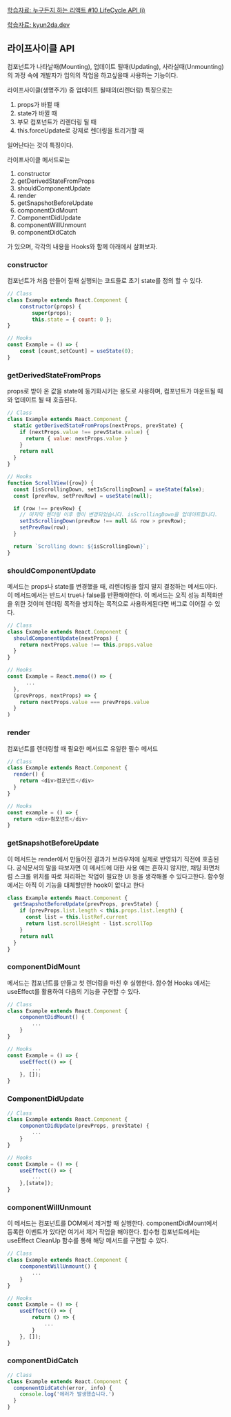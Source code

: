 [학습자료: 누구든지 하는 리액트 #10 LifeCycle API (i)](https://www.youtube.com/watch?v=Na_kP7X6KGs)

[학습자료: kyun2da.dev](https://kyun2da.dev/react/%EB%A6%AC%EC%95%A1%ED%8A%B8-%EB%9D%BC%EC%9D%B4%ED%94%84%EC%82%AC%EC%9D%B4%ED%81%B4%EC%9D%98-%EC%9D%B4%ED%95%B4/)
## 라이프사이클 API
컴포넌트가 나타날때(Mounting), 업데이트 될때(Updating), 사라실때(Unmounting) 의 과정 속에
개발자가 임의의 작업을 하고싶을때 사용하는 기능이다.

라이프사이클(생명주기) 중 업데이트 될때의(리렌더링) 특징으로는

1. props가 바뀔 때
2. state가 바뀔 때
3. 부모 컴포넌트가 리렌더링 될 때
4. this.forceUpdate로 강제로 렌더링을 트리거할 때

일어난다는 것이 특징이다.

라이프사이클 메서드로는

1. constructor
2. getDerivedStateFromProps
3. shouldComponentUpdate
4. render
5. getSnapshotBeforeUpdate
6. componentDidMount
7. ComponentDidUpdate
8. componentWillUnmount
9. componentDidCatch

가 있으며, 각각의 내용을 Hooks와 함께 아래에서 살펴보자.

### constructor
컴포넌트가 처음 만들어 질때 실행되는 코드들로 초기 state를 정의 할 수 있다.

```javascript
// Class
class Example extends React.Component {
    constructor(props) {
        super(props);
        this.state = { count: 0 };
}

// Hooks
const Example = () => {
    const [count,setCount] = useState(0);
}
```

### getDerivedStateFromProps
props로 받아 온 값을 state에 동기화시키는 용도로 사용하며, 
컴포넌트가 마운트될 때와 업데이트 될 때 호출된다.

```javascript
// Class
class Example extends React.Component {
  static getDerivedStateFromProps(nextProps, prevState) {
    if (nextProps.value !== prevState.value) {
      return { value: nextProps.value }
    }
    return null
  }
}

// Hooks
function ScrollView({row}) {
  const [isScrollingDown, setIsScrollingDown] = useState(false);
  const [prevRow, setPrevRow] = useState(null);

  if (row !== prevRow) {
    // 마지막 렌더링 이후 행이 변경되었습니다. isScrollingDown을 업데이트합니다.
    setIsScrollingDown(prevRow !== null && row > prevRow);
    setPrevRow(row);
  }

  return `Scrolling down: ${isScrollingDown}`;
}
```

### shouldComponentUpdate
메서드는 props나 state를 변경했을 때, 리렌더링을 할지 말지 결정하는 메서드이다. 
이 메서드에서는 반드시 true나 false를 반환해야한다.
이 메서드는 오직 성능 최적화만을 위한 것이며 렌더링 목적을 방지하는 목적으로 
사용하게된다면 버그로 이어질 수 있다.

```javascript
// Class
class Example extends React.Component {
  shouldComponentUpdate(nextProps) {
    return nextProps.value !== this.props.value
  }
}

// Hooks
const Example = React.memo(() => {
      ...
  },
  (prevProps, nextProps) => {
    return nextProps.value === prevProps.value
  }
)
```

### render
컴포넌트를 렌더링할 때 필요한 메서드로 유일한 필수 메서드
```javascript
// Class
class Example extends React.Component {
  render() {
    return <div>컴포넌트</div>
  }
}

// Hooks
const example = () => {
  return <div>컴포넌트</div>
}
```

### getSnapshotBeforeUpdate
이 메서드는 render에서 만들어진 결과가 브라우저에 실제로 반영되기 직전에 호출된다. 공식문서의 말을 따보자면 이 메서드에 대한 사용 예는 흔하지 않지만, 채팅 화면처럼 스크롤 위치를 따로 처리하는 작업이 필요한 UI 등을 생각해볼 수 있다고한다.
함수형에서는 아직 이 기능을 대체할만한 hook이 없다고 한다

```javascript
class Example extends React.Component {
  getSnapshotBeforeUpdate(prevProps, prevState) {
    if (prevProps.list.length < this.props.list.length) {
      const list = this.listRef.current
      return list.scrollHeight - list.scrollTop
    }
    return null
  }
}
```

### componentDidMount
메서드는 컴포넌트를 만들고 첫 렌더링을 마친 후 실행한다. 함수형 Hooks 에서는 useEffect를 활용하여 다음의 기능을 구현할 수 있다.
```javascript
// Class
class Example extends React.Component {
    componentDidMount() {
        ...
    }
}

// Hooks
const Example = () => {
    useEffect(() => {
        ...
    }, []);
}
```

### ComponentDidUpdate
```javascript
// Class
class Example extends React.Component {
    componentDidUpdate(prevProps, prevState) {
        ...
    }
}

// Hooks
const Example = () => {
    useEffect(() => {
        ...
    },[state]);
}
```

### componentWillUnmount
이 메서드는 컴포넌트를 DOM에서 제거할 때 실행한다. componentDidMount에서 등록한 이벤트가 있다면 여기서 제거 작업을 해야한다. 함수형 컴포넌트에서는 useEffect CleanUp 함수를 통해 해당 메서드를 구현할 수 있다.
```javascript
// Class
class Example extends React.Component {
    coomponentWillUnmount() {
        ...
    }
}

// Hooks
const Example = () => {
    useEffect(() => {
        return () => {
            ...
        }
    }, []);
}
```

### componentDidCatch
```javascript
// Class
class Example extends React.Component {
  componentDidCatch(error, info) {
    console.log('에러가 발생했습니다.')
  }
}
```
